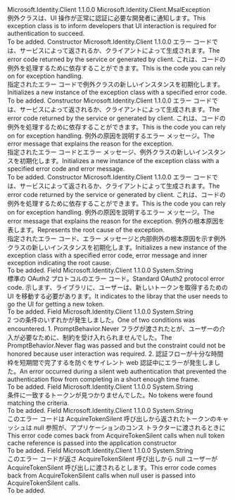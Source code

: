 <Type Name="MsalUiRequiredException" FullName="Microsoft.Identity.Client.MsalUiRequiredException">
  <TypeSignature Language="C#" Value="public class MsalUiRequiredException : Microsoft.Identity.Client.MsalException" />
  <TypeSignature Language="ILAsm" Value=".class public auto ansi beforefieldinit MsalUiRequiredException extends Microsoft.Identity.Client.MsalException" />
  <TypeSignature Language="DocId" Value="T:Microsoft.Identity.Client.MsalUiRequiredException" />
  <TypeSignature Language="VB.NET" Value="Public Class MsalUiRequiredException&#xA;Inherits MsalException" />
  <TypeSignature Language="F#" Value="type MsalUiRequiredException = class&#xA;    inherit MsalException" />
  <AssemblyInfo>
    <AssemblyName>Microsoft.Identity.Client</AssemblyName>
    <AssemblyVersion>1.1.0.0</AssemblyVersion>
  </AssemblyInfo>
  <Base>
    <BaseTypeName>Microsoft.Identity.Client.MsalException</BaseTypeName>
  </Base>
  <Interfaces />
  <Docs>
    <summary>
            <span data-ttu-id="f47b7-101">例外クラスは、UI 操作が正常に認証に必要な開発者に通知します。</span><span class="sxs-lookup"><span data-stu-id="f47b7-101">This exception class is to inform developers that UI interaction is required for authentication to succeed.</span></span>
            </summary>
    <remarks>To be added.</remarks>
  </Docs>
  <Members>
    <Member MemberName=".ctor">
      <MemberSignature Language="C#" Value="public MsalUiRequiredException (string errorCode);" />
      <MemberSignature Language="ILAsm" Value=".method public hidebysig specialname rtspecialname instance void .ctor(string errorCode) cil managed" />
      <MemberSignature Language="DocId" Value="M:Microsoft.Identity.Client.MsalUiRequiredException.#ctor(System.String)" />
      <MemberSignature Language="VB.NET" Value="Public Sub New (errorCode As String)" />
      <MemberSignature Language="F#" Value="new Microsoft.Identity.Client.MsalUiRequiredException : string -&gt; Microsoft.Identity.Client.MsalUiRequiredException" Usage="new Microsoft.Identity.Client.MsalUiRequiredException errorCode" />
      <MemberType>Constructor</MemberType>
      <AssemblyInfo>
        <AssemblyName>Microsoft.Identity.Client</AssemblyName>
        <AssemblyVersion>1.1.0.0</AssemblyVersion>
      </AssemblyInfo>
      <Parameters>
        <Parameter Name="errorCode" Type="System.String" />
      </Parameters>
      <Docs>
        <param name="errorCode">
            <span data-ttu-id="f47b7-102">エラー コードでは、サービスによって返されるか、クライアントによって生成されます。</span><span class="sxs-lookup"><span data-stu-id="f47b7-102">The error code returned by the service or generated by client.</span></span> <span data-ttu-id="f47b7-103">これは、コードの例外を処理するために依存することができます。</span><span class="sxs-lookup"><span data-stu-id="f47b7-103">This is the code you can rely on for exception handling.</span></span>
            </param>
        <summary>
            <span data-ttu-id="f47b7-104">指定されたエラー コードで例外クラスの新しいインスタンスを初期化します。</span><span class="sxs-lookup"><span data-stu-id="f47b7-104">Initializes a new instance of the exception class with a specified error code.</span></span>
            </summary>
        <remarks>To be added.</remarks>
      </Docs>
    </Member>
    <Member MemberName=".ctor">
      <MemberSignature Language="C#" Value="public MsalUiRequiredException (string errorCode, string errorMessage);" />
      <MemberSignature Language="ILAsm" Value=".method public hidebysig specialname rtspecialname instance void .ctor(string errorCode, string errorMessage) cil managed" />
      <MemberSignature Language="DocId" Value="M:Microsoft.Identity.Client.MsalUiRequiredException.#ctor(System.String,System.String)" />
      <MemberSignature Language="VB.NET" Value="Public Sub New (errorCode As String, errorMessage As String)" />
      <MemberSignature Language="F#" Value="new Microsoft.Identity.Client.MsalUiRequiredException : string * string -&gt; Microsoft.Identity.Client.MsalUiRequiredException" Usage="new Microsoft.Identity.Client.MsalUiRequiredException (errorCode, errorMessage)" />
      <MemberType>Constructor</MemberType>
      <AssemblyInfo>
        <AssemblyName>Microsoft.Identity.Client</AssemblyName>
        <AssemblyVersion>1.1.0.0</AssemblyVersion>
      </AssemblyInfo>
      <Parameters>
        <Parameter Name="errorCode" Type="System.String" />
        <Parameter Name="errorMessage" Type="System.String" />
      </Parameters>
      <Docs>
        <param name="errorCode">
            <span data-ttu-id="f47b7-105">エラー コードでは、サービスによって返されるか、クライアントによって生成されます。</span><span class="sxs-lookup"><span data-stu-id="f47b7-105">The error code returned by the service or generated by client.</span></span> <span data-ttu-id="f47b7-106">これは、コードの例外を処理するために依存することができます。</span><span class="sxs-lookup"><span data-stu-id="f47b7-106">This is the code you can rely on for exception handling.</span></span>
            </param>
        <param name="errorMessage"><span data-ttu-id="f47b7-107">例外の原因を説明するエラー メッセージ。</span><span class="sxs-lookup"><span data-stu-id="f47b7-107">The error message that explains the reason for the exception.</span></span></param>
        <summary>
            <span data-ttu-id="f47b7-108">指定されたエラー コードとエラー メッセージ、例外クラスの新しいインスタンスを初期化します。</span><span class="sxs-lookup"><span data-stu-id="f47b7-108">Initializes a new instance of the exception class with a specified error code and error message.</span></span>
            </summary>
        <remarks>To be added.</remarks>
      </Docs>
    </Member>
    <Member MemberName=".ctor">
      <MemberSignature Language="C#" Value="public MsalUiRequiredException (string errorCode, string errorMessage, Exception innerException);" />
      <MemberSignature Language="ILAsm" Value=".method public hidebysig specialname rtspecialname instance void .ctor(string errorCode, string errorMessage, class System.Exception innerException) cil managed" />
      <MemberSignature Language="DocId" Value="M:Microsoft.Identity.Client.MsalUiRequiredException.#ctor(System.String,System.String,System.Exception)" />
      <MemberSignature Language="VB.NET" Value="Public Sub New (errorCode As String, errorMessage As String, innerException As Exception)" />
      <MemberSignature Language="F#" Value="new Microsoft.Identity.Client.MsalUiRequiredException : string * string * Exception -&gt; Microsoft.Identity.Client.MsalUiRequiredException" Usage="new Microsoft.Identity.Client.MsalUiRequiredException (errorCode, errorMessage, innerException)" />
      <MemberType>Constructor</MemberType>
      <AssemblyInfo>
        <AssemblyName>Microsoft.Identity.Client</AssemblyName>
        <AssemblyVersion>1.1.0.0</AssemblyVersion>
      </AssemblyInfo>
      <Parameters>
        <Parameter Name="errorCode" Type="System.String" />
        <Parameter Name="errorMessage" Type="System.String" />
        <Parameter Name="innerException" Type="System.Exception" />
      </Parameters>
      <Docs>
        <param name="errorCode">
            <span data-ttu-id="f47b7-109">エラー コードでは、サービスによって返されるか、クライアントによって生成されます。</span><span class="sxs-lookup"><span data-stu-id="f47b7-109">The error code returned by the service or generated by client.</span></span> <span data-ttu-id="f47b7-110">これは、コードの例外を処理するために依存することができます。</span><span class="sxs-lookup"><span data-stu-id="f47b7-110">This is the code you can rely on for exception handling.</span></span>
            </param>
        <param name="errorMessage"><span data-ttu-id="f47b7-111">例外の原因を説明するエラー メッセージ。</span><span class="sxs-lookup"><span data-stu-id="f47b7-111">The error message that explains the reason for the exception.</span></span></param>
        <param name="innerException"><span data-ttu-id="f47b7-112">例外の根本原因を表します。</span><span class="sxs-lookup"><span data-stu-id="f47b7-112">Represents the root cause of the exception.</span></span></param>
        <summary>
            <span data-ttu-id="f47b7-113">指定されたエラー コード、エラー メッセージと内部例外の根本原因を示す例外クラスの新しいインスタンスを初期化します。</span><span class="sxs-lookup"><span data-stu-id="f47b7-113">Initializes a new instance of the exception class with a specified error code, error message and inner exception indicating the root cause.</span></span>
            </summary>
        <remarks>To be added.</remarks>
      </Docs>
    </Member>
    <Member MemberName="InvalidGrantError">
      <MemberSignature Language="C#" Value="public static readonly string InvalidGrantError;" />
      <MemberSignature Language="ILAsm" Value=".field public static initonly string InvalidGrantError" />
      <MemberSignature Language="DocId" Value="F:Microsoft.Identity.Client.MsalUiRequiredException.InvalidGrantError" />
      <MemberSignature Language="VB.NET" Value="Public Shared ReadOnly InvalidGrantError As String " />
      <MemberSignature Language="F#" Value=" staticval mutable InvalidGrantError : string" Usage="Microsoft.Identity.Client.MsalUiRequiredException.InvalidGrantError" />
      <MemberType>Field</MemberType>
      <AssemblyInfo>
        <AssemblyName>Microsoft.Identity.Client</AssemblyName>
        <AssemblyVersion>1.1.0.0</AssemblyVersion>
      </AssemblyInfo>
      <ReturnValue>
        <ReturnType>System.String</ReturnType>
      </ReturnValue>
      <Docs>
        <summary>
            <span data-ttu-id="f47b7-114">標準の OAuth2 プロトコルのエラー コード。</span><span class="sxs-lookup"><span data-stu-id="f47b7-114">Standard OAuth2 protocol error code.</span></span> <span data-ttu-id="f47b7-115">示します、ライブラリに、ユーザーは、新しいトークンを取得するための UI を移動する必要があります。</span><span class="sxs-lookup"><span data-stu-id="f47b7-115">It indicates to the libray that the user needs to go the UI for getting a new token.</span></span>
            </summary>
        <remarks>To be added.</remarks>
      </Docs>
    </Member>
    <Member MemberName="NoPromptFailedError">
      <MemberSignature Language="C#" Value="public static readonly string NoPromptFailedError;" />
      <MemberSignature Language="ILAsm" Value=".field public static initonly string NoPromptFailedError" />
      <MemberSignature Language="DocId" Value="F:Microsoft.Identity.Client.MsalUiRequiredException.NoPromptFailedError" />
      <MemberSignature Language="VB.NET" Value="Public Shared ReadOnly NoPromptFailedError As String " />
      <MemberSignature Language="F#" Value=" staticval mutable NoPromptFailedError : string" Usage="Microsoft.Identity.Client.MsalUiRequiredException.NoPromptFailedError" />
      <MemberType>Field</MemberType>
      <AssemblyInfo>
        <AssemblyName>Microsoft.Identity.Client</AssemblyName>
        <AssemblyVersion>1.1.0.0</AssemblyVersion>
      </AssemblyInfo>
      <ReturnValue>
        <ReturnType>System.String</ReturnType>
      </ReturnValue>
      <Docs>
        <summary>
            <span data-ttu-id="f47b7-116">2 つの条件のいずれかが発生しました。</span><span class="sxs-lookup"><span data-stu-id="f47b7-116">One of two conditions was encountered.</span></span>
            1. <span data-ttu-id="f47b7-117">PromptBehavior.Never フラグが渡されたとが、ユーザーの介入が必要なために、制約を受け入れられませんでした。</span><span class="sxs-lookup"><span data-stu-id="f47b7-117">The PromptBehavior.Never flag was passed and but the constraint could not be honored because user interaction was required.</span></span>
            2. <span data-ttu-id="f47b7-118">認証フローが十分な時間枠を短期間で完了するを防ぐをサイレント web 認証中にエラーが発生しました。</span><span class="sxs-lookup"><span data-stu-id="f47b7-118">An error occurred during a silent web authentication that prevented the authentication flow from completing in a short enough time frame.</span></span>
            </summary>
        <remarks>To be added.</remarks>
      </Docs>
    </Member>
    <Member MemberName="NoTokensFoundError">
      <MemberSignature Language="C#" Value="public static readonly string NoTokensFoundError;" />
      <MemberSignature Language="ILAsm" Value=".field public static initonly string NoTokensFoundError" />
      <MemberSignature Language="DocId" Value="F:Microsoft.Identity.Client.MsalUiRequiredException.NoTokensFoundError" />
      <MemberSignature Language="VB.NET" Value="Public Shared ReadOnly NoTokensFoundError As String " />
      <MemberSignature Language="F#" Value=" staticval mutable NoTokensFoundError : string" Usage="Microsoft.Identity.Client.MsalUiRequiredException.NoTokensFoundError" />
      <MemberType>Field</MemberType>
      <AssemblyInfo>
        <AssemblyName>Microsoft.Identity.Client</AssemblyName>
        <AssemblyVersion>1.1.0.0</AssemblyVersion>
      </AssemblyInfo>
      <ReturnValue>
        <ReturnType>System.String</ReturnType>
      </ReturnValue>
      <Docs>
        <summary>
            <span data-ttu-id="f47b7-119">条件に一致するトークンが見つかりませんでした。</span><span class="sxs-lookup"><span data-stu-id="f47b7-119">No tokens were found matching the criteria.</span></span>
            </summary>
        <remarks>To be added.</remarks>
      </Docs>
    </Member>
    <Member MemberName="TokenCacheNullError">
      <MemberSignature Language="C#" Value="public static readonly string TokenCacheNullError;" />
      <MemberSignature Language="ILAsm" Value=".field public static initonly string TokenCacheNullError" />
      <MemberSignature Language="DocId" Value="F:Microsoft.Identity.Client.MsalUiRequiredException.TokenCacheNullError" />
      <MemberSignature Language="VB.NET" Value="Public Shared ReadOnly TokenCacheNullError As String " />
      <MemberSignature Language="F#" Value=" staticval mutable TokenCacheNullError : string" Usage="Microsoft.Identity.Client.MsalUiRequiredException.TokenCacheNullError" />
      <MemberType>Field</MemberType>
      <AssemblyInfo>
        <AssemblyName>Microsoft.Identity.Client</AssemblyName>
        <AssemblyVersion>1.1.0.0</AssemblyVersion>
      </AssemblyInfo>
      <ReturnValue>
        <ReturnType>System.String</ReturnType>
      </ReturnValue>
      <Docs>
        <summary>
            <span data-ttu-id="f47b7-120">このエラー コードは AcquireTokenSilent 呼び出しから返されたトークンのキャッシュは null 参照が、アプリケーションのコンス トラクターに渡されるときに</span><span class="sxs-lookup"><span data-stu-id="f47b7-120">This error code comes back from AcquireTokenSilent calls when null token cache reference is passed into the application constructor</span></span>
            </summary>
        <remarks>To be added.</remarks>
      </Docs>
    </Member>
    <Member MemberName="UserNullError">
      <MemberSignature Language="C#" Value="public static readonly string UserNullError;" />
      <MemberSignature Language="ILAsm" Value=".field public static initonly string UserNullError" />
      <MemberSignature Language="DocId" Value="F:Microsoft.Identity.Client.MsalUiRequiredException.UserNullError" />
      <MemberSignature Language="VB.NET" Value="Public Shared ReadOnly UserNullError As String " />
      <MemberSignature Language="F#" Value=" staticval mutable UserNullError : string" Usage="Microsoft.Identity.Client.MsalUiRequiredException.UserNullError" />
      <MemberType>Field</MemberType>
      <AssemblyInfo>
        <AssemblyName>Microsoft.Identity.Client</AssemblyName>
        <AssemblyVersion>1.1.0.0</AssemblyVersion>
      </AssemblyInfo>
      <ReturnValue>
        <ReturnType>System.String</ReturnType>
      </ReturnValue>
      <Docs>
        <summary>
            <span data-ttu-id="f47b7-121">このエラー コードが返さ AcquireTokenSilent 呼び出しから null ユーザーが AcquireTokenSilent 呼び出しに渡されるとします。</span><span class="sxs-lookup"><span data-stu-id="f47b7-121">This error code comes back from AcquireTokenSilent calls when null user is passed into AcquireTokenSilent calls.</span></span>
            </summary>
        <remarks>To be added.</remarks>
      </Docs>
    </Member>
  </Members>
</Type>